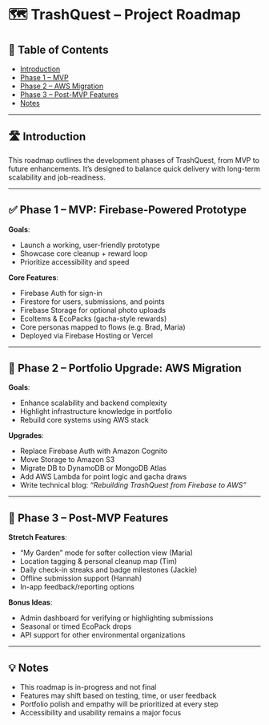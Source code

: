 # 🗺️ TrashQuest – Project Roadmap

## 🧭 Table of Contents

- [Introduction](#-introduction)
- [Phase 1 – MVP](#-phase-1--mvp-firebase-powered-prototype)
- [Phase 2 – AWS Migration](#-phase-2--portfolio-upgrade-aws-migration)
- [Phase 3 – Post-MVP Features](#-phase-3--post-mvp-features)
- [Notes](#-notes)

---

## 🛣 Introduction

This roadmap outlines the development phases of TrashQuest, from MVP to future enhancements. It’s designed to balance quick delivery with long-term scalability and job-readiness.

---

## ✅ Phase 1 – MVP: Firebase-Powered Prototype

**Goals**:

- Launch a working, user-friendly prototype
- Showcase core cleanup + reward loop
- Prioritize accessibility and speed

**Core Features**:

- Firebase Auth for sign-in
- Firestore for users, submissions, and points
- Firebase Storage for optional photo uploads
- EcoItems & EcoPacks (gacha-style rewards)
- Core personas mapped to flows (e.g. Brad, Maria)
- Deployed via Firebase Hosting or Vercel

---

## 🔄 Phase 2 – Portfolio Upgrade: AWS Migration

**Goals**:

- Enhance scalability and backend complexity
- Highlight infrastructure knowledge in portfolio
- Rebuild core systems using AWS stack

**Upgrades**:

- Replace Firebase Auth with Amazon Cognito
- Move Storage to Amazon S3
- Migrate DB to DynamoDB or MongoDB Atlas
- Add AWS Lambda for point logic and gacha draws
- Write technical blog: _“Rebuilding TrashQuest from Firebase to AWS”_

---

## 🚀 Phase 3 – Post-MVP Features

**Stretch Features**:

- “My Garden” mode for softer collection view (Maria)
- Location tagging & personal cleanup map (Tim)
- Daily check-in streaks and badge milestones (Jackie)
- Offline submission support (Hannah)
- In-app feedback/reporting options

**Bonus Ideas**:

- Admin dashboard for verifying or highlighting submissions
- Seasonal or timed EcoPack drops
- API support for other environmental organizations

---

## 💡 Notes

- This roadmap is in-progress and not final
- Features may shift based on testing, time, or user feedback
- Portfolio polish and empathy will be prioritized at every step
- Accessibility and usability remains a major focus

